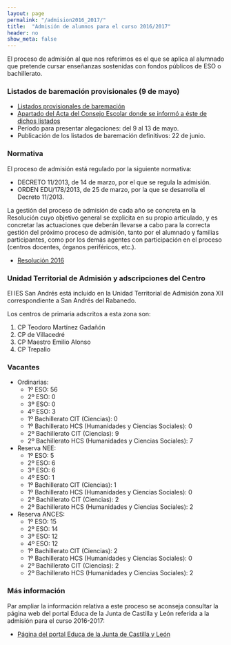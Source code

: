 ```yaml
---
layout: page
permalink: "/admision2016_2017/"
title:  "Admisión de alumnos para el curso 2016/2017"
header: no
show_meta: false
---
```


El proceso de admisión al que nos referimos es el que se aplica al alumnado que pretende cursar enseñanzas sostenidas con fondos públicos de ESO o bachillerato.

### Listados de baremación provisionales (9 de mayo)

* [Listados provisionales de baremación](/documentos/ListadoBaremacionAdmisionIESSanAndres.pdf)
* [Apartado del Acta del Consejo Escolar donde se informó a éste de dichos listados](/documentos/ActaConsejoEscolarAdmision.pdf)
* Período para presentar alegaciones: del 9 al 13 de mayo.
* Publicación de los listados de baremación definitivos: 22 de junio.

### Normativa

El proceso de admisión está regulado por la siguiente normativa:

* DECRETO 11/2013, de 14 de marzo, por el que se regula la admisión.
* ORDEN EDU/178/2013, de 25 de marzo, por la que se desarrolla el Decreto 11/2013.

La gestión del proceso de admisión de cada año se concreta en la Resolución cuyo objetivo general se explicita en su propio articulado, y es concretar las actuaciones que deberán llevarse a cabo para la correcta gestión del próximo proceso de admisión, tanto por el alumnado y familias participantes, como por los demás agentes con participación en el proceso (centros docentes, órganos periféricos, etc.).

* [Resolución 2016](http://www.educa.jcyl.es/es/admision/admision-alumnado.ficheros/603438-Resoluci%C3%B3n%202016.pdf)


### Unidad Territorial de Admisión y adscripciones del Centro

El IES San Andrés está incluido en la Unidad Territorial de Admisión zona XII correspondiente a San Andrés del Rabanedo.

Los centros de primaria adscritos a esta zona son:

1. CP Teodoro Martínez Gadañón
2. CP de Villacedré
3. CP Maestro Emilio Alonso
4. CP Trepalio


### Vacantes

* Ordinarias:
  * 1º ESO: 56
  * 2º ESO: 0
  * 3º ESO: 0
  * 4º ESO: 3
  * 1º Bachillerato CIT (Ciencias): 0
  * 1º Bachillerato HCS (Humanidades y Ciencias Sociales): 0
  * 2º Bachillerato CIT (Ciencias): 9
  * 2º Bachillerato HCS (Humanidades y Ciencias Sociales): 7
* Reserva NEE:
  * 1º ESO: 5
  * 2º ESO: 6
  * 3º ESO: 6
  * 4º ESO: 1
  * 1º Bachillerato CIT (Ciencias): 1
  * 1º Bachillerato HCS (Humanidades y Ciencias Sociales): 0
  * 2º Bachillerato CIT (Ciencias): 2
  * 2º Bachillerato HCS (Humanidades y Ciencias Sociales): 2
* Reserva ANCES:
  * 1º ESO: 15
  * 2º ESO: 14
  * 3º ESO: 12
  * 4º ESO: 12
  * 1º Bachillerato CIT (Ciencias): 2
  * 1º Bachillerato HCS (Humanidades y Ciencias Sociales): 0
  * 2º Bachillerato CIT (Ciencias): 2
  * 2º Bachillerato HCS (Humanidades y Ciencias Sociales): 2


### Más información

Par ampliar la información relativa a este proceso se aconseja consultar la página web del portal Educa de la Junta de Castilla y León referida a la admisión para el curso 2016-2017:

* [Página del portal Educa de la Junta de Castilla y León](http://www.educa.jcyl.es/es/admision/admision-alumnado)
